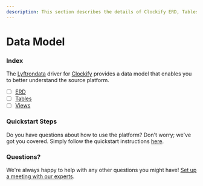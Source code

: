 ```yaml
---
description: This section describes the details of Clockify ERD, Tables, and Views.
---
```


# Data Model

### Index

The  [Lyftrondata](https://www.lyftrondata.com/) driver for [Clockify](https://www.lyftrondata.com/integration/business-analytics/clockify/) provides a data model that enables you to better understand the source platform.

* [ ] [ERD](erd.md)
* [ ] [Tables](tables.md)
* [ ] [Views](views.md)

### Quickstart Steps

Do you have questions about how to use the platform? Don't worry; we've got you covered. Simply follow the quickstart instructions [here](../README.md).


### Questions? <a href="#questions" id="questions"></a>

We're always happy to help with any other questions you might have! [Set up a meeting with our experts](https://www.lyftrondata.com/book-a-meeting/).

